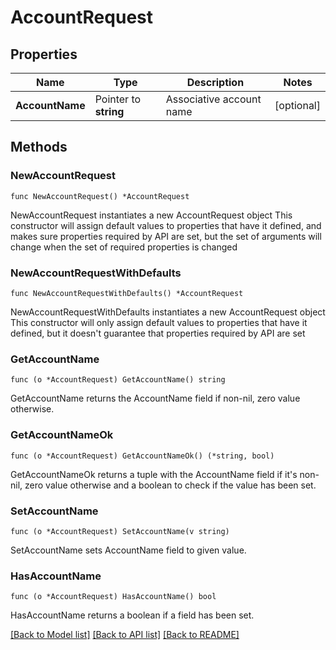 # AccountRequest

## Properties

Name | Type | Description | Notes
------------ | ------------- | ------------- | -------------
**AccountName** | Pointer to **string** | Associative account name | [optional] 

## Methods

### NewAccountRequest

`func NewAccountRequest() *AccountRequest`

NewAccountRequest instantiates a new AccountRequest object
This constructor will assign default values to properties that have it defined,
and makes sure properties required by API are set, but the set of arguments
will change when the set of required properties is changed

### NewAccountRequestWithDefaults

`func NewAccountRequestWithDefaults() *AccountRequest`

NewAccountRequestWithDefaults instantiates a new AccountRequest object
This constructor will only assign default values to properties that have it defined,
but it doesn't guarantee that properties required by API are set

### GetAccountName

`func (o *AccountRequest) GetAccountName() string`

GetAccountName returns the AccountName field if non-nil, zero value otherwise.

### GetAccountNameOk

`func (o *AccountRequest) GetAccountNameOk() (*string, bool)`

GetAccountNameOk returns a tuple with the AccountName field if it's non-nil, zero value otherwise
and a boolean to check if the value has been set.

### SetAccountName

`func (o *AccountRequest) SetAccountName(v string)`

SetAccountName sets AccountName field to given value.

### HasAccountName

`func (o *AccountRequest) HasAccountName() bool`

HasAccountName returns a boolean if a field has been set.


[[Back to Model list]](../README.md#documentation-for-models) [[Back to API list]](../README.md#documentation-for-api-endpoints) [[Back to README]](../README.md)


